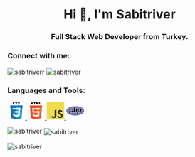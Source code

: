 <h1 align="center">Hi 👋, I'm Sabitriver</h1>
<h3 align="center">Full Stack Web Developer from Turkey.</h3>

<h3 align="left">Connect with me:</h3>
<p align="left">
<a href="https://twitter.com/sabitriverr" target="blank"><img align="center" src="https://raw.githubusercontent.com/rahuldkjain/github-profile-readme-generator/master/src/images/icons/Social/twitter.svg" alt="sabitriverr" height="30" width="40" /></a>
<a href="https://linkedin.com/in/sabitriver" target="blank"><img align="center" src="https://raw.githubusercontent.com/rahuldkjain/github-profile-readme-generator/master/src/images/icons/Social/linked-in-alt.svg" alt="sabitriver" height="30" width="40" /></a>
</p>

<h3 align="left">Languages and Tools:</h3>
<p align="left"> <a href="https://www.w3schools.com/css/" target="_blank" rel="noreferrer"> <img src="https://raw.githubusercontent.com/devicons/devicon/master/icons/css3/css3-original-wordmark.svg" alt="css3" width="40" height="40"/> </a> <a href="https://www.w3.org/html/" target="_blank" rel="noreferrer"> <img src="https://raw.githubusercontent.com/devicons/devicon/master/icons/html5/html5-original-wordmark.svg" alt="html5" width="40" height="40"/> </a> <a href="https://developer.mozilla.org/en-US/docs/Web/JavaScript" target="_blank" rel="noreferrer"> <img src="https://raw.githubusercontent.com/devicons/devicon/master/icons/javascript/javascript-original.svg" alt="javascript" width="40" height="40"/> </a> <a href="https://www.php.net" target="_blank" rel="noreferrer"> <img src="https://raw.githubusercontent.com/devicons/devicon/master/icons/php/php-original.svg" alt="php" width="40" height="40"/> </a> </p>

<p><img align="left" src="https://github-readme-stats.vercel.app/api/top-langs?username=sabitriver&show_icons=true&locale=en&layout=compact" alt="sabitriver" /></p>

<p>&nbsp;<img align="center" src="https://github-readme-stats.vercel.app/api?username=sabitriver&show_icons=true&locale=en" alt="sabitriver" /></p>

<p><img align="center" src="https://github-readme-streak-stats.herokuapp.com/?user=sabitriver&" alt="sabitriver" /></p>
